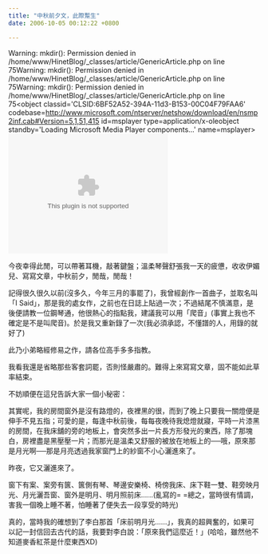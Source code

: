 ```yaml
---
title: "中秋前夕文，此際蹔生"
date: 2006-10-05 00:12:22 +0800

---
```

Warning: mkdir(): Permission denied in /home/www/HinetBlog/_classes/article/GenericArticle.php on line 75Warning: mkdir(): Permission denied in /home/www/HinetBlog/_classes/article/GenericArticle.php on line 75Warning: mkdir(): Permission denied in /home/www/HinetBlog/_classes/article/GenericArticle.php on line 75<object classid='CLSID:6BF52A52-394A-11d3-B153-00C04F79FAA6' codebase=http://www.microsoft.com/ntserver/netshow/download/en/nsmp2inf.cab#Version=5,1,51,415  id=msplayer type=application/x-oleobject  standby='Loading Microsoft Media Player components...' name=msplayer>						  <param name='AllowChangeDisplaySize' value='1'>						  <param name='AutoStart' value='1'>						  <param name='AutoSize' value='0'>						  <param name='AnimationAtStart' value='1'>						  <param name='ClickToPlay' value='1'>						  <param name='EnableContextMenu' value='0'>						  <param name='EnablePositionControls' value='1'>						  <param name='EnableFullScreenControls' value='1'>						  <param name='URL' value='/8403554.mp3'>						  <param name='ShowControls' value='1'>						  <param name='ShowAudioControls' value='1'>						  <param name='ShowDisplay' value='0'>						  <param name='ShowGotoBar' value='0'>						  <param name='ShowPositionControls' value='1'>						  <param name='ShowStatusBar' value='1'>						  <param name='ShowTracker' value='1'>						  						  <embed src='/8403554.mp3'						  		  type='video/x-ms-wmv' 								  width='320' height='240' 								  autoStart='1' showControls='0'						 		  AutoSize='0'						 		  AnimationAtStart='1'								  ClickToPlay='1'								  EnableContextMenu='0'								  EnablePositionControls='1'								  EnableFullScreenControls='1'						  		  ShowControls='1'								  ShowAudioControls='1'								  ShowDisplay='0'								  ShowGotoBar='0'								  ShowPositionControls='1'								  ShowStatusBar='1'								  ShowTracker='1'								  								  ></embed>						  						  						</object><p>今夜幸得此閒，可以帶著耳機，敲著鍵盤；溫柔琴聲舒張我一天的疲憊，收收伊媚兒、寫寫文章，中秋前夕，閒哉，閒哉！</p><p>記得很久很久以前(沒多久，今年三月的事罷了)，我曾經創作一首曲子，並取名叫「I Said」，那是我的處女作，之前也在日誌上貼過一次；不過結尾不慎滿意，是後便請教一位鋼琴通，他很熱心的指點我，建議我可以用「爬音」(事實上我也不確定是不是叫爬音)。於是我又重新錄了一次(我必須承認，不懂譜的人，用錄的就好了)</p><p>此乃小弟略經修易之作，請各位高手多多指教。</p><p>我看我還是省略那些客套詞罷，否則怪嚴肅的。難得上來寫寫文章，固不能如此草率結束。</p><p>不妨順便在這兒告訴大家一個小秘密：</p><p>其實呢，我的房間窗外是沒有路燈的，夜裡黑的很，而到了晚上只要我一關燈便是伸手不見五指；可愛的是，每逢中秋前後，每每夜晚待我熄燈就寢，平時一片漆黑的房間，在我床舖的旁的地板上，會突然多出一片長方形發光的東西，除了那塊白，房裡盡是黑壓壓一片；而那光是溫柔又舒服的被放在地板上的──哦，原來那是月光啊──那是月亮透過我家窗門上的紗窗不小心灑進來了。</p><p>昨夜，它又灑進來了。</p><p>窗下有案、案旁有篋、篋側有琴、琴邊安樂椅、椅傍我床、床下鞋一雙、鞋旁映月光、月光灑吾窗、窗外是明月、明月照前床......(亂寫的= =總之，當時很有情調，害我一個晚上睡不著，怕睡著了便失去一段享受的時光)</p><p>真的，當時我的確想到了李白那首「床前明月光......」，我真的超興奮的，如果可以記一封信回去古代的話，我要對李白說：「原來我們這麼近！」(哈哈，雖然他不知道麥香紅茶是什麼東西XD)</p>

